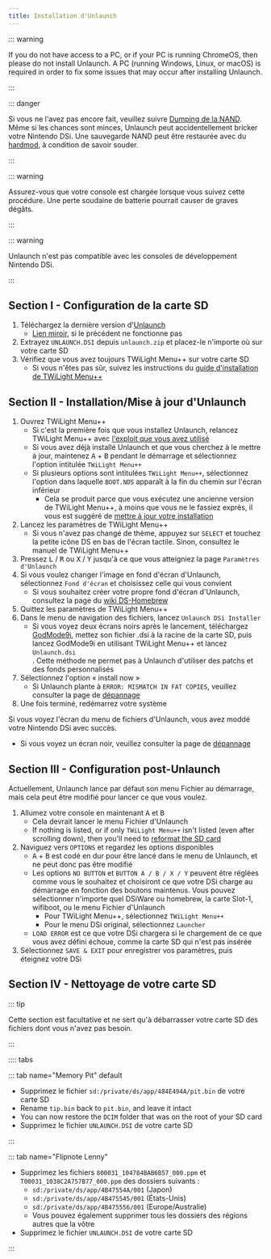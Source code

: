 ```yaml
---
title: Installation d'Unlaunch
---
```


::: warning

If you do not have access to a PC, or if your PC is running ChromeOS, then please do not install Unlaunch. A PC (running Windows, Linux, or macOS) is required in order to fix some issues that may occur after installing Unlaunch.

:::

::: danger

Si vous ne l'avez pas encore fait, veuillez suivre [Dumping de la NAND](dumping-nand.html). Même si les chances sont minces, Unlaunch peut accidentellement bricker votre Nintendo DSi. Une sauvegarde NAND peut être restaurée avec du [hardmod](https://wiki.ds-homebrew.com/ds-index/hardmod), à condition de savoir souder.

:::

::: warning

Assurez-vous que votre console est chargée lorsque vous suivez cette procédure. Une perte soudaine de batterie pourrait causer de graves dégâts.

:::

::: warning

Unlaunch n'est pas compatible avec les consoles de développement Nintendo DSi.

:::

## Section I - Configuration de la carte SD

1. Téléchargez la dernière version d'[Unlaunch](https://problemkaputt.de/unlaunch.zip)
    - [Lien miroir](https://web.archive.org/web/20201112031436/https://problemkaputt.de/unlaunch.zip), si le précédent ne fonctionne pas
1. Extrayez `UNLAUNCH.DSI` depuis `unlaunch.zip` et placez-le n'importe où sur votre carte SD
1. Vérifiez que vous avez toujours TWiLight Menu++ sur votre carte SD
    - Si vous n'êtes pas sûr, suivez les instructions du [guide d'installation de TWiLight Menu++](https://wiki.ds-homebrew.com/twilightmenu/installing-dsi)

## Section II - Installation/Mise à jour d'Unlaunch

1. Ouvrez TWiLight Menu++
    - Si c'est la première fois que vous installez Unlaunch, relancez TWiLight Menu++ avec [l'exploit que vous avez utilisé](launching-the-exploit.html)
    - Si vous avez déjà installé Unlaunch et que vous cherchez à le mettre à jour, maintenez <kbd class="face">A</kbd> + <kbd class="face">B</kbd> pendant le démarrage et sélectionnez l'option intitulée `TWiLight Menu++`
    - Si plusieurs options sont intitulées `TWiLight Menu++`, sélectionnez l'option dans laquelle `BOOT.NDS` apparaît à la fin du chemin sur l'écran inférieur
      - Cela se produit parce que vous exécutez une ancienne version de TWiLight Menu++, à moins que vous ne le fassiez exprès, il vous est suggéré de [mettre à jour votre installation](https://wiki.ds-homebrew.com/twilightmenu/updating-dsi)
1. Lancez les paramètres de TWiLight Menu++
    - Si vous n'avez pas changé de thème, appuyez sur `SELECT` et touchez la petite icône DS en bas de l'écran tactile. Sinon, consultez le manuel de TWiLight Menu++
1. Pressez <kbd class="l">L</kbd> / <kbd class="r">R</kbd> ou <kbd class="face">X</kbd> / <kbd class="face">Y</kbd> jusqu'à ce que vous atteigniez la page `Paramètres d'Unlaunch`
1. Si vous voulez changer l'image en fond d'écran d'Unlaunch, sélectionnez `Fond d'écran` et choisissez celle qui vous convient
    - Si vous souhaitez créer votre propre fond d'écran d'Unlaunch, consultez la page du [wiki DS-Homebrew](https://wiki.ds-homebrew.com/twilightmenu/custom-unlaunch-backgrounds)
1. Quittez les paramètres de TWiLight Menu++
1. Dans le menu de navigation des fichiers, lancez `Unlaunch DSi Installer`
    - Si vous voyez deux écrans noirs après le lancement, téléchargez [GodMode9i](https://github.com/DS-Homebrew/GodMode9i/releases), mettez son fichier .dsi à la racine de la carte SD, puis lancez GodMode9i en utilisant TWiLight Menu++ et lancez `Unlaunch.dsi`    
      . Cette méthode ne permet pas à Unlaunch d'utiliser des patchs et des fonds personnalisés
1. Sélectionnez l'option « install now »
    - Si Unlaunch plante à `ERROR: MISMATCH IN FAT COPIES`, veuillez consulter la page de [dépannage](troubleshooting.html)
1. Une fois terminé, redémarrez votre système

Si vous voyez l'écran du menu de fichiers d'Unlaunch, vous avez moddé votre Nintendo DSi avec succès.
- Si vous voyez un écran noir, veuillez consulter la page de [dépannage](troubleshooting.html)

## Section III - Configuration post-Unlaunch

Actuellement, Unlaunch lance par défaut son menu Fichier au démarrage, mais cela peut être modifié pour lancer ce que vous voulez.

1. Allumez votre console en maintenant <kbd class="face">A</kbd> et <kbd class="face">B</kbd>
    - Cela devrait lancer le menu Fichier d'Unlaunch
    - If nothing is listed, or if only `TWiLight Menu++` isn't listed (even after scrolling down), then you'll need to [reformat the SD card](sd-card-setup.html)
1. Naviguez vers `OPTIONS` et regardez les options disponibles
    - <kbd class="face">A</kbd> + <kbd class="face">B</kbd> est codé en dur pour être lancé dans le menu de Unlaunch, et ne peut donc pas être modifié
    - Les options `NO BUTTON` et `BUTTON A / B / X / Y` peuvent être réglées comme vous le souhaitez et choisiront ce que votre DSi charge au démarrage en fonction des boutons maintenus. Vous pouvez sélectionner n'importe quel DSiWare ou homebrew, la carte Slot-1, wifiboot, ou le menu Fichier d'Unlaunch
      - Pour TWiLight Menu++, sélectionnez `TWiLight Menu++`
      - Pour le menu DSi original, sélectionnez `Launcher`
    - `LOAD ERROR` est ce que votre DSi chargera si le chargement de ce que vous avez défini échoue, comme la carte SD qui n'est pas insérée
1. Sélectionnez `SAVE & EXIT` pour enregistrer vos paramètres, puis éteignez votre DSi

## Section IV - Nettoyage de votre carte SD

::: tip

Cette section est facultative et ne sert qu'à débarrasser votre carte SD des fichiers dont vous n'avez pas besoin.

:::

:::: tabs

::: tab name="Memory Pit" default

- Supprimez le fichier `sd:/private/ds/app/484E494A/pit.bin` de votre carte SD
- Rename `tip.bin` back to `pit.bin`, and leave it intact
- You can now restore the `DCIM` folder that was on the root of your SD card
- Supprimez le fichier `UNLAUNCH.DSI` de votre carte SD

:::

::: tab name="Flipnote Lenny"

- Supprimez les fichiers `800031_104784BAB6B57_000.ppm` et `T00031_1038C2A757B77_000.ppm` des dossiers suivants :
    - `sd:/private/ds/app/4B47554A/001` (Japon)
    - `sd:/private/ds/app/4B475545/001` (États-Unis)
    - `sd:/private/ds/app/4B475556/001` (Europe/Australie)
    - Vous pouvez également supprimer tous les dossiers des régions autres que la vôtre
- Supprimez le fichier `UNLAUNCH.DSI` de votre carte SD

:::

